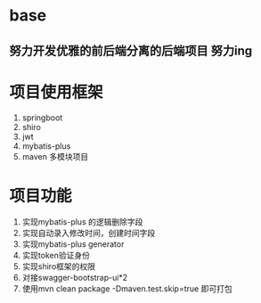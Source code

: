 # base
## 努力开发优雅的前后端分离的后端项目 努力ing
# 项目使用框架
  1. springboot
  2. shiro
  3. jwt
  4. mybatis-plus
  5. maven 多模块项目
# 项目功能
  1. 实现mybatis-plus 的逻辑删除字段
  2. 实现自动录入修改时间，创建时间字段
  3. 实现mybatis-plus generator
  4. 实现token验证身份
  5. 实现shiro框架的权限
  6. 对接swagger-bootstrap-ui*2
  7. 使用mvn clean package -Dmaven.test.skip=true 即可打包
